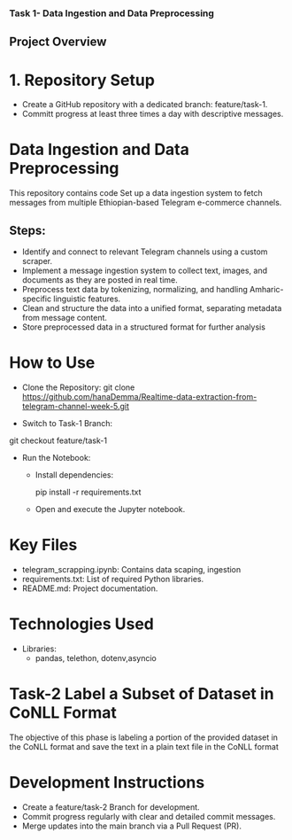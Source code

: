 ### Task 1- Data Ingestion and  Data Preprocessing

## Project Overview

# 1. Repository Setup

- Create a GitHub repository with a dedicated branch: feature/task-1.
- Committ progress at least three times a day with descriptive messages.

#  Data Ingestion and  Data Preprocessing
This repository contains code Set up a data ingestion system to fetch messages from multiple  Ethiopian-based Telegram e-commerce channels.

## Steps:
- Identify and connect to relevant Telegram channels using a custom scraper.
- Implement a message ingestion system to collect text, images, and documents as they are posted in real time.
- Preprocess text data by tokenizing, normalizing, and handling Amharic-specific linguistic features.
- Clean and structure the data into a unified format, separating metadata from message content.
- Store preprocessed data in a structured format for further analysis


# How to Use
- Clone the Repository:
git clone https://github.com/hanaDemma/Realtime-data-extraction-from-telegram-channel-week-5.git

- Switch to Task-1 Branch:

git checkout feature/task-1

- Run the Notebook:

    - Install dependencies:

        pip install -r requirements.txt

    - Open and execute the Jupyter notebook.

# Key Files
- telegram_scrapping.ipynb: Contains data scaping, ingestion 
- requirements.txt: List of required Python libraries.
- README.md: Project documentation.

# Technologies Used
- Libraries:
    - pandas, telethon, dotenv,asyncio

# Task-2 Label a Subset of Dataset in CoNLL Format
The objective of this phase is  labeling a portion of the provided dataset in the CoNLL format and save the text in a plain text file in the CoNLL format

# Development Instructions
- Create a feature/task-2 Branch for development.
- Commit progress regularly with clear and detailed commit messages.
- Merge updates into the main branch via a Pull Request (PR).